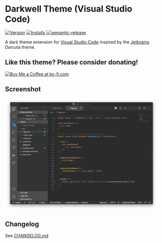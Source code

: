 # Darkwell Theme (Visual Studio Code)

[![Version](https://vsmarketplacebadge.apphb.com/version/gwardwell.darkwell.svg)](https://marketplace.visualstudio.com/items?itemName=gwardwell.darkwell)
[![Installs](https://vsmarketplacebadge.apphb.com/installs/gwardwell.darkwell.svg)](https://marketplace.visualstudio.com/items?itemName=gwardwell.darkwell)
[![semantic-release](https://img.shields.io/badge/%20%20%F0%9F%93%A6%F0%9F%9A%80-semantic--release-e10079.svg)](https://github.com/semantic-release/semantic-release)

A dark theme extension for [Visual Studio Code](https://code.visualstudio.com/) inspired by the [Jetbrains](https://www.jetbrains.com/) Darcula theme.

## Like this theme? Please consider donating!

<a href="https://ko-fi.com/W7W82EJJO" target="_blank"><img height="36" style="border:0px;height:36px;" src="https://cdn.ko-fi.com/cdn/kofi3.png?v=2" border="0" alt="Buy Me a Coffee at ko-fi.com" /></a>

## Screenshot

![Screenshot](https://raw.githubusercontent.com/gwardwell/darkwell/main/Screenshot.png "Screenshot")

## Changelog

See [CHANGELOG.md](./CHANGELOG.md)
